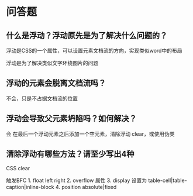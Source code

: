 # 问答题
## 什么是浮动？浮动原先是为了解决什么问题的？

浮动是CSS的一个属性，可以设置元素文档流的方向，实现类似word中的布局

浮动是为了解决类似文字环绕图片的问题

## 浮动的元素会脱离文档流吗？

不会，只是不占据文档流的位置

## 浮动会导致父元素坍陷吗？如何解决？

会 在最后一个浮动元素之后添加一个空元素，清除浮动 clear，或使用伪类

## 清除浮动有哪些方法？请至少写出4种

CSS clear

触发BFC 1. float left right 2. overflow 属性 3. display 设置为 table-cell|table-caption|inline-block 4. position absolute|fixed